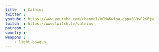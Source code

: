 ```yaml
---
title   : Catnius
twitter :
youtube : https://www.youtube.com/channel/UCM4KwAba-dppaSG3vC2KPjw
twitch  : https://www.twitch.tv/catnius
patreon :
country :
weapons :
    - light-bowgun
---
```

